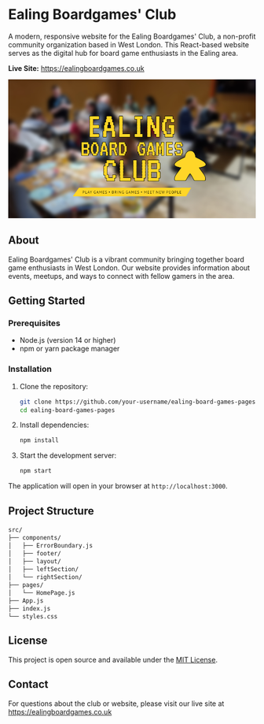 # Ealing Boardgames' Club

A modern, responsive website for the Ealing Boardgames' Club, a non-profit community organization based in West London. This React-based website serves as the digital hub for board game enthusiasts in the Ealing area.

**Live Site:** https://ealingboardgames.co.uk

![Ealing Boardgames' Club](public/resources/img/logo-full-background.png)

## About

Ealing Boardgames' Club is a vibrant community bringing together board game enthusiasts in West London. Our website provides information about events, meetups, and ways to connect with fellow gamers in the area.

## Getting Started

### Prerequisites

- Node.js (version 14 or higher)
- npm or yarn package manager

### Installation

1. Clone the repository:
   ```bash
   git clone https://github.com/your-username/ealing-board-games-pages.git
   cd ealing-board-games-pages
   ```

2. Install dependencies:
   ```bash
   npm install
   ```

3. Start the development server:
   ```bash
   npm start
   ```

The application will open in your browser at `http://localhost:3000`.

## Project Structure

```
src/
├── components/
│   ├── ErrorBoundary.js
│   ├── footer/
│   ├── layout/
│   ├── leftSection/
│   └── rightSection/
├── pages/
│   └── HomePage.js
├── App.js
├── index.js
└── styles.css
```

## License

This project is open source and available under the [MIT License](LICENSE).

## Contact

For questions about the club or website, please visit our live site at https://ealingboardgames.co.uk